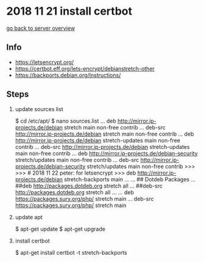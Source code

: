 # 2018 11 21 install certbot

[go back to server overview](../doc/server.md)

## Info
* https://letsencrypt.org/
* https://certbot.eff.org/lets-encrypt/debianstretch-other
* https://backports.debian.org/Instructions/

## Steps

1. update sources list

    $ cd /etc/apt/
    $ nano sources.list
        ... deb http://mirror.ip-projects.de/debian stretch main non-free contrib
        ... deb-src http://mirror.ip-projects.de/debian stretch main non-free contrib
        ... deb http://mirror.ip-projects.de/debian stretch-updates main non-free contrib
        ... deb-src http://mirror.ip-projects.de/debian stretch-updates main non-free contrib
        ... deb http://mirror.ip-projects.de/debian-security stretch/updates main non-free contrib
        ... deb-src http://mirror.ip-projects.de/debian-security stretch/updates main non-free contrib
        >>>
        >>> # 2018 11 22 peter: for letsencrypt
        >>> deb http://mirror.ip-projects.de/debian stretch-backports main
        ...
        ... ## Dotdeb Packages
        ... ##deb http://packages.dotdeb.org stretch all
        ... ##deb-src http://packages.dotdeb.org stretch all
        ...
        ... deb https://packages.sury.org/php/ stretch main
        ... deb-src https://packages.sury.org/php/ stretch main

2. update apt

    $ apt-get update
    $ apt-get upgrade

3. install certbot

    $ apt-get install certbot -t stretch-backports
